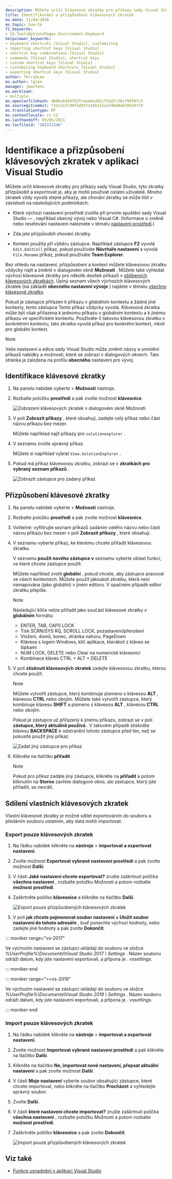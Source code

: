 ```yaml
---
description: Můžete určit klávesové zkratky pro příkazy sady Visual Studio, tyto zkratky přizpůsobit a exportovat je, aby je mohli používat ostatní uživatelé.
title: Identifikování a přizpůsobení klávesových zkratek
ms.date: 11/04/2016
ms.topic: how-to
f1_keywords:
- VS.ToolsOptionsPages.Environment.Keyboard
helpviewer_keywords:
- keyboard shortcuts [Visual Studio], customizing
- importing shortcut keys [Visual Studio]
- shortcut key combinations [Visual Studio]
- commands [Visual Studio], shortcut keys
- custom shortcut keys [Visual Studio]
- customizing keyboard shortcuts [Visual Studio]
- exporting shortcut keys [Visual Studio]
author: TerryGLee
ms.author: tglee
manager: jmartens
ms.workload:
- multiple
ms.openlocfilehash: 4686a6459f62fceeebe202cf52d7c30cf99f6fc3
ms.sourcegitcommit: f33ca1fc99f5d9372166431cefd0e0e639d20719
ms.translationtype: MT
ms.contentlocale: cs-CZ
ms.lasthandoff: 03/05/2021
ms.locfileid: "102221246"
---
```

# <a name="identify-and-customize-keyboard-shortcuts-in-visual-studio"></a>Identifikace a přizpůsobení klávesových zkratek v aplikaci Visual Studio

Můžete určit klávesové zkratky pro příkazy sady Visual Studio, tyto zkratky přizpůsobit a exportovat je, aby je mohli používat ostatní uživatelé. Mnoho zkratek vždy vyvolá stejné příkazy, ale chování zkratky se může lišit v závislosti na následujících podmínkách:

- Které výchozí nastavení prostředí zvolíte při prvním spuštění sady Visual Studio &mdash; , například obecný vývoj nebo Visual C#. (Informace o změně nebo resetování nastavení naleznete v tématu [nastavení prostředí](environment-settings.md).)

- Zda jste přizpůsobili chování zkratky.

- Kontext použitý při výběru zástupce. Například zástupce **F2** vyvolá `Edit.EditCell` příkaz, pokud používáte **Návrháře nastavení** a vyvolá `File.Rename` příkaz, pokud používáte **Team Explorer**.

Bez ohledu na nastavení, přizpůsobení a kontext můžete klávesovou zkratku vždycky najít a změnit v dialogovém okně **Možnosti** . Můžete také vyhledat výchozí klávesové zkratky pro několik desítek příkazů v [oblíbených klávesových zkratkách](../ide/default-keyboard-shortcuts-for-frequently-used-commands-in-visual-studio.md). Úplný seznam všech výchozích klávesových zkratek (na základě **obecného nastavení vývoje** ) najdete v tématu [všechny klávesové zkratky](../ide/default-keyboard-shortcuts-in-visual-studio.md).

Pokud je zástupce přiřazen k příkazu v *globálním* kontextu a žádné jiné kontexty, tento zástupce Tento příkaz vždycky vyvolá. Klávesová zkratka může být však přiřazena k jednomu příkazu v globálním kontextu a k jinému příkazu ve specifickém kontextu. Používáte-li takovou klávesovou zkratku v konkrétním kontextu, tato zkratka vyvolá příkaz pro konkrétní kontext, nikoli pro globální kontext.

> [!NOTE]
> Vaše nastavení a edice sady Visual Studio může změnit názvy a umístění příkazů nabídky a možnosti, které se zobrazí v dialogových oknech. Tato stránka je založena na profilu **obecného** nastavení pro vývoj.

## <a name="identify-a-keyboard-shortcut"></a>Identifikace klávesové zkratky

1. Na panelu nabídek vyberte   >  **Možnosti** nástroje.

2. Rozbalte položku **prostředí** a pak zvolte možnost **klávesnice**.

   ![Zobrazení klávesových zkratek v dialogovém okně Možnosti](../ide/media/optionskeyboard.png)

3. V poli **Zobrazit příkazy** , které obsahují, zadejte celý příkaz nebo část názvu příkazu bez mezer.

   Můžete například najít příkazy pro `solutionexplorer` .

4. V seznamu zvolte správný příkaz.

    Můžete si například vybrat `View.SolutionExplorer` .

5. Pokud má příkaz klávesovou zkratku, zobrazí se v **zkratkách pro vybraný seznam příkazů** .

   ![Zobrazit zástupce pro zadaný příkaz](../ide/media/viewshortcut.png)

## <a name="customize-a-keyboard-shortcut"></a>Přizpůsobení klávesové zkratky

1. Na panelu nabídek vyberte   >  **Možnosti** nástroje.

2. Rozbalte položku **prostředí** a pak zvolte možnost **klávesnice**.

3. Volitelné: vyfiltrujte seznam příkazů zadáním celého názvu nebo části názvu příkazu bez mezer v poli **Zobrazit příkazy** , které obsahují.

4. V seznamu vyberte příkaz, ke kterému chcete přiřadit klávesovou zkratku.

   V seznamu **použít nového zástupce v** seznamu vyberte oblast funkcí, ve které chcete zástupce použít.

   Můžete například zvolit **globální** , pokud chcete, aby zástupce pracoval ve všech kontextech. Můžete použít jakoukoli zkratku, která není namapována (jako globální) v jiném editoru. V opačném případě editor zkratku přepíše.

   > [!NOTE]
   > Následující klíče nelze přiřadit jako součást klávesové zkratky v **globálním** formátu:
   >
   > - ENTER, TAB, CAPS LOCK
   > - Tisk SCRN/SYS RQ, SCROLL LOCK, pozastavení/přerušení
   > - Vložení, domů, konec, stránka nahoru, PageDown
   > - Klávesa s logem Windows, klíč aplikace, kterákoli z kláves se šipkami
   > - NUM LOCK, DELETE nebo Clear na numerické klávesnici
   > - Kombinace kláves CTRL + ALT + DELETE

6. V poli **stisknutí klávesových zkratek** zadejte klávesovou zkratku, kterou chcete použít.

    > [!NOTE]
    > Můžete vytvořit zástupce, který kombinuje písmeno s klávesou **ALT** , klávesou **CTRL** nebo obojím. Můžete také vytvořit zástupce, který kombinuje klávesu **SHIFT** a písmeno s klávesou **ALT** , klávesou **CTRL** nebo obojím.

     Pokud je zástupce už přiřazený k jinému příkazu, zobrazí se v poli **zástupce, který aktuálně používá** . V takovém případě stiskněte klávesu **BACKSPACE** k odstranění tohoto zástupce před tím, než se pokusíte použít jiný příkaz.

    ![Zadat jiný zástupce pro příkaz](../ide/media/reassignshortcut.png)

7. Klikněte na tlačítko **přiřadit** .

    > [!NOTE]
    > Pokud pro příkaz zadáte jiný zástupce, klikněte na **přiřadit** a potom kliknutím na **Storno** zavřete dialogové okno, ale zástupce, který jste přiřadili, se nevrátí.

## <a name="share-custom-keyboard-shortcuts"></a>Sdílení vlastních klávesových zkratek

Vlastní klávesové zkratky je možné sdílet exportováním do souboru a předáním souboru ostatním, aby data mohli importovat.

### <a name="to-export-only-keyboard-shortcuts"></a>Export pouze klávesových zkratek

1. Na řádku nabídek klikněte na **nástroje**  >  **importovat a exportovat nastavení**.

2. Zvolte možnost **Exportovat vybrané nastavení prostředí** a pak zvolte možnost **Další**.

3. V části **Jaké nastavení chcete exportovat?** zrušte zaškrtnutí políčka **všechna nastavení** , rozbalte položku Možnosti a potom rozbalte **možnost** **prostředí**.

4. Zaškrtněte políčko **klávesnice** a klikněte na tlačítko **Další**.

   ![Export pouze přizpůsobených klávesových zkratek](../ide/media/exportshortcuts.png)

5. V poli **jak chcete pojmenovat soubor nastavení** a **Uložit soubor nastavení do tohoto adresáře** , buď ponechte výchozí hodnoty, nebo zadejte jiné hodnoty a pak zvolte **Dokončit**.

::: moniker range="vs-2017"

Ve výchozím nastavení se zástupci ukládají do souboru ve složce *%UserProfile%\Documents\Visual Studio 2017 \ Settings* . Název souboru odráží datum, kdy jste nastavení exportovali, a přípona je *. vssettings*.

::: moniker-end

::: moniker range=">=vs-2019"

Ve výchozím nastavení se zástupci ukládají do souboru ve složce *%UserProfile%\Documents\Visual Studio 2019 \ Settings* . Název souboru odráží datum, kdy jste nastavení exportovali, a přípona je *. vssettings*.

::: moniker-end

### <a name="to-import-only-keyboard-shortcuts"></a>Import pouze klávesových zkratek

1. Na řádku nabídek klikněte na **nástroje**  >  **importovat a exportovat nastavení**.

2. Zvolte možnost **Importovat vybrané nastavení prostředí** a pak klikněte na tlačítko **Další**.

3. Klikněte na tlačítko **Ne, importovat nové nastavení, přepsat aktuální nastavení** a pak zvolte možnost **Další**.

4. V části **Moje nastavení** vyberte soubor obsahující zástupce, které chcete importovat, nebo klikněte na tlačítko **Procházet** a vyhledejte správný soubor.

5. Zvolte **Další**.

6. V části **které nastavení chcete importovat?** zrušte zaškrtnutí políčka **všechna nastavení** , rozbalte položku Možnosti a potom rozbalte **možnost** **prostředí**.

7. Zaškrtněte políčko **klávesnice** a pak zvolte **Dokončit**.

   ![Import pouze přizpůsobených klávesových zkratek](../ide/media/importshortcuts.png)

## <a name="see-also"></a>Viz také

- [Funkce usnadnění v aplikaci Visual Studio](../ide/reference/accessibility-features-of-visual-studio.md)
